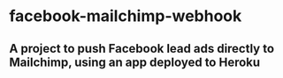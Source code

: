 # facebook-mailchimp-webhook
## A project to push Facebook lead ads directly to Mailchimp, using an app deployed to Heroku

